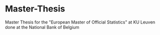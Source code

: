 # Master-Thesis

Master Thesis for the "European Master of Official Statistics" at KU Leuven done at the National Bank of Belgium
